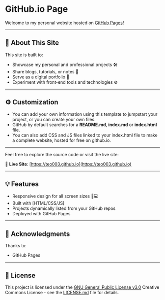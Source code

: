 # GitHub.io Page

Welcome to my personal website hosted on [GitHub Pages](https://pages.github.com/)!

---

## 🧭 About This Site

This site is built to:
- Showcase my personal and professional projects 🛠️
- Share blogs, tutorials, or notes 📝
- Serve as a digital portfolio 💼
- Experiment with front-end tools and technologies ⚙️

---

## ⚙️ Customization
- You can add your own information using this template to jumpstart your project, or you can create your own files.
- GitHub by default searches for a **README.md**, **index.md** or **index.html** file.
- You can also add CSS and JS files linked to your index.html file to make a complete website, hosted for free on github.io.

---

Feel free to explore the source code or visit the live site:

🔗 **Live Site**: [https://teo003.github.io](https://teo003.github.io)

---

## 💡 Features

- Responsive design for all screen sizes 📱💻
- Built with [HTML/CSS/JS]
- Projects dynamically listed from your GitHub repos
- Deployed with GitHub Pages

---

## 🙌 Acknowledgments
Thanks to:
- GitHub Pages

---

## 📝 License
This project is licensed under the [GNU General Public License v3.0](LICENSE.md)
Creative Commons License - see the [LICENSE.md](LICENSE.md) file for
details.

